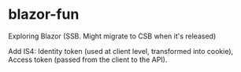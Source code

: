 # blazor-fun

Exploring Blazor (SSB. Might migrate to CSB when it's released)

Add IS4: Identity token (used at client level, transformed into cookie), Access token (passed from the client to the API).